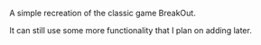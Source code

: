 A simple recreation of the classic game BreakOut.

It can still use some more functionality that I plan on adding later.
